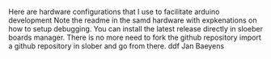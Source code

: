 Here are hardware configurations that I use to facilitate arduino development
Note the readme in the samd hardware with expkenations on how to setup debugging.
You can install the latest release directly in sloeber boards manager.
There is no more need to fork the github repository import a github repository in slober and go from there.
ddf
Jan Baeyens

